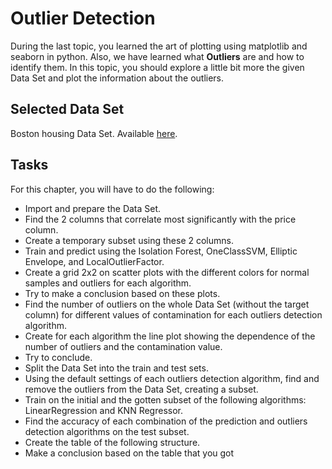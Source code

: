 # Outlier Detection

During the last topic, you learned the art of plotting using matplotlib and seaborn in python. Also, we have learned what **Outliers** are and how to identify them. In this topic, you should explore a little bit more the given Data Set and plot the information about the outliers.

## Selected Data Set

Boston housing Data Set. Available [here](https://bit.ly/3sJpeqn).

## Tasks

For this chapter, you will have to do the following:

- Import and prepare the Data Set.
- Find the 2 columns that correlate most significantly with the price column.
- Create a temporary subset using these 2 columns.
- Train and predict using the Isolation Forest, OneClassSVM, Elliptic Envelope, and LocalOutlierFactor.
- Create a grid 2x2 on scatter plots with the different colors for normal samples and outliers for each algorithm.
- Try to make a conclusion based on these plots.
- Find the number of outliers on the whole Data Set (without the target column) for different values of contamination for each outliers detection algorithm.
- Create for each algorithm the line plot showing the dependence of the number of outliers and the contamination value.
- Try to conclude.
- Split the Data Set into the train and test sets.
- Using the default settings of each outliers detection algorithm, find and remove the outliers from the Data Set, creating a subset.
- Train on the initial and the gotten subset of the following algorithms: LinearRegression and KNN Regressor.
- Find the accuracy of each combination of the prediction and outliers detection algorithms on the test subset.
- Create the table of the following structure.
- Make a conclusion based on the table that you got
